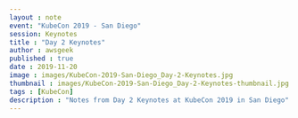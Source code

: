 ```yaml
---
layout : note
event: "KubeCon 2019 - San Diego"
session: Keynotes
title : "Day 2 Keynotes"
author : awsgeek
published : true
date : 2019-11-20
image : images/KubeCon-2019-San-Diego_Day-2-Keynotes.jpg
thumbnail : images/KubeCon-2019-San-Diego_Day-2-Keynotes-thumbnail.jpg
tags : [KubeCon]
description : "Notes from Day 2 Keynotes at KubeCon 2019 in San Diego"
---
```

